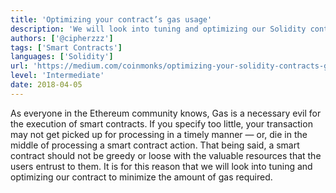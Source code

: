 ```yaml
---
title: 'Optimizing your contract’s gas usage'
description: 'We will look into tuning and optimizing our Solidity contract to minimize the amount of gas required.'
authors: ['@cipherzzz']
tags: ['Smart Contracts']
languages: ['Solidity']
url: 'https://medium.com/coinmonks/optimizing-your-solidity-contracts-gas-usage-9d65334db6c7'
level: 'Intermediate'
date: 2018-04-05
---
```


As everyone in the Ethereum community knows, Gas is a necessary evil for the execution of smart contracts. If you specify too little, your transaction may not get picked up for processing in a timely manner — or, die in the middle of processing a smart contract action. That being said, a smart contract should not be greedy or loose with the valuable resources that the users entrust to them. It is for this reason that we will look into tuning and optimizing our contract to minimize the amount of gas required.